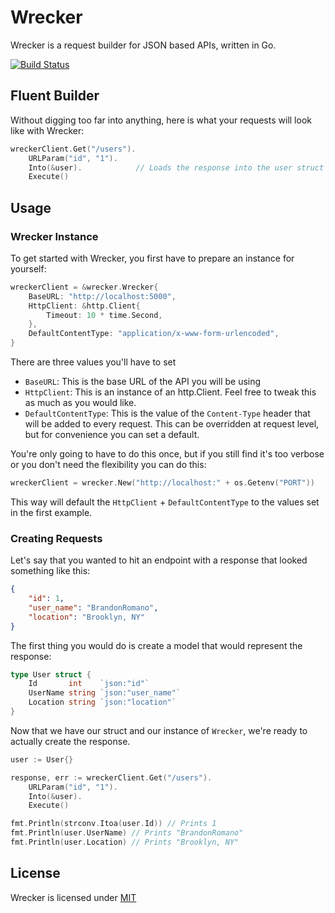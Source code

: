 # Wrecker

Wrecker is a request builder for JSON based APIs, written in Go.

[![Build Status](https://travis-ci.org/BrandonRomano/wrecker.svg?branch=master)](https://travis-ci.org/BrandonRomano/wrecker)

## Fluent Builder

Without digging too far into anything, here is what your requests will look like with Wrecker:

```go
wreckerClient.Get("/users").
    URLParam("id", "1").
    Into(&user).            // Loads the response into the user struct
    Execute()
```

## Usage

### Wrecker Instance

To get started with Wrecker, you first have to prepare an instance for yourself:

```go
wreckerClient = &wrecker.Wrecker{
    BaseURL: "http://localhost:5000",
    HttpClient: &http.Client{
        Timeout: 10 * time.Second,
    },
    DefaultContentType: "application/x-www-form-urlencoded",
}
```

There are three values you'll have to set

- `BaseURL`: This is the base URL of the API you will be using
- `HttpClient`: This is an instance of an http.Client.  Feel free to tweak this as much as you would like.
- `DefaultContentType`: This is the value of the `Content-Type` header that will be added to every request.  This can be overridden at request level, but for convenience you can set a default.

You're only going to have to do this once, but if you still find it's too verbose or you don't need the flexibility you can do this:

```go
wreckerClient = wrecker.New("http://localhost:" + os.Getenv("PORT"))
```

This way will default the `HttpClient` + `DefaultContentType` to the values set in the first example.

### Creating Requests

Let's say that you wanted to hit an endpoint with a response that looked something like this:

```json
{
    "id": 1,
    "user_name": "BrandonRomano",
    "location": "Brooklyn, NY"
}
```

The first thing you would do is create a model that would represent the response:

```go
type User struct {
    Id       int    `json:"id"`
    UserName string `json:"user_name"`
    Location string `json:"location"`
}
```

Now that we have our struct and our instance of `Wrecker`, we're ready to actually create the response.

```go
user := User{}

response, err := wreckerClient.Get("/users").
    URLParam("id", "1").
    Into(&user).
    Execute()

fmt.Println(strconv.Itoa(user.Id)) // Prints 1
fmt.Println(user.UserName) // Prints "BrandonRomano"
fmt.Println(user.Location) // Prints "Brooklyn, NY"
```

## License

Wrecker is licensed under [MIT](LICENSE.md)

